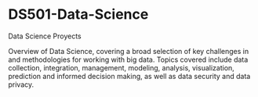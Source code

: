 # DS501-Data-Science
Data Science Proyects

Overview of Data Science, covering a broad selection of key challenges in and methodologies for working with big data. 
Topics covered include data collection, integration, management, modeling, analysis, visualization, prediction and informed decision making, as well as data security and data privacy.
